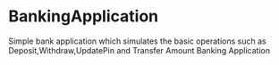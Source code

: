# BankingApplication
Simple bank application which simulates the basic operations such as Deposit,Withdraw,UpdatePin and Transfer Amount 
Banking Application 

